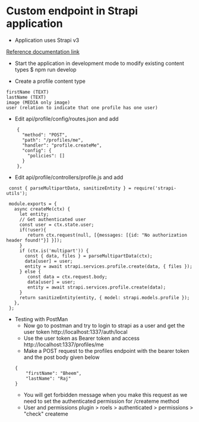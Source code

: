 # Custom endpoint in Strapi application 

* Application uses Strapi v3

[Reference documentation link](https://docs-v3.strapi.io/developer-docs/latest/development/backend-customization.html#controllers)
* Start the application in development mode to modify existing content types
$ npm run develop


* Create a profile content type
```
firstName (TEXT)
lastName (TEXT)
image (MEDIA only image)
user (relation to indicate that one profile has one user)
```

* Edit api/profile/config/routes.json and add
```
    {
      "method": "POST",
      "path": "/profiles/me",
      "handler": "profile.createMe",
      "config": {
        "policies": []
      }
    },
```

* Edit api/profile/controllers/profile.js and add
```
 const { parseMultipartData, sanitizeEntity } = require('strapi-utils');

 module.exports = {
   async createMe(ctx) {
     let entity;
     // Get authenticated user
     const user = ctx.state.user;
     if(!user){
        return ctx.request(null, [{messages: [{id: "No authorization header found!"}] }]);
     }
     if (ctx.is('multipart')) {
       const { data, files } = parseMultipartData(ctx);
       data[user] = user;
       entity = await strapi.services.profile.create(data, { files });
     } else {
        const data = ctx.request.body;
        data[user] = user;
        entity = await strapi.services.profile.create(data);
     }
     return sanitizeEntity(entity, { model: strapi.models.profile });
   },
 };
```

* Testing with PostMan
    * Now go to postman and try to login to strapi as a user and get the user token http://localhost:1337/auth/local
    * Use the user token as Bearer token and access http://localhost:1337/profiles/me
    * Make a POST request to the profiles endpoint with the bearer token and the post body given below
    ```
    {
        "firstName": "Bheem",
        "lastName": "Raj"
    }
    ```
    * You will get forbidden message when you make this request as we need to set the  authenticated permission for /createme method
    * User and permissions plugin > roels > authenticated > permissions > "check" createme
